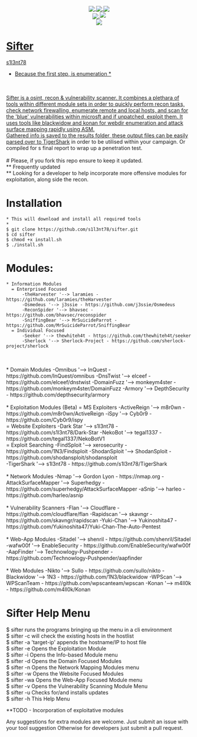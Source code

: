 <p align="center">
 <img src="https://github.com/s1l3nt78/sifter/blob/master/.vs/sifter.png" alt="" />
</p>

<p align="center">
  <a href="#"><img align="center" src="https://img.shields.io/github/issues/s1l3nt78/sifter"</a>
  <a href="#"><img align="center" src="https://img.shields.io/github/forks/s1l3nt78/sifter"</a>
  <a href="#"><img align="center" src="https://img.shields.io/github/stars/s1l3nt78/sifter"</a>
<br>
  <a href="#"><img align="center" src="https://img.shields.io/badge/Version-3-red"</a>
  <a href="#"><img align="centre" src="https://img.shields.io/badge/Build-Amethys7-yellowgreen"</a>
<br>
	 <a href="#"><img align="center" src="https://img.shields.io/badge/Author-s1l3nt78-yellowgreen"</a>
</p>

# Sifter
s1l3nt78
<br>
* Because the first step, is enumeration *
<br>
<br>
Sifter is a osint, recon & vulnerability scanner. It combines a plethara of tools within different module sets in order to quickly perform recon tasks, check network firewalling, enumerate remote and local hosts, and scan for the 'blue' vulnerabilities within microsft and if unpatched, exploit them.  It uses tools like blackwidow and konan for webdir enumeration and attack surface mapping rapidly using ASM.
<br>
Gathered info is saved to the results folder, these output files can be easily parsed over to <a href="https://github.com/s1l3nt78/TigerShark">TigerShark</a> in order to be utilised within your campaign. Or compiled for s final report to wrap up a penetration test.
<br>
<br>
# Please, if you fork this repo ensure to keep it updated.
<br>
	** Frequently updated
	<br>
	** Looking for a developer to help incorporate more offensive modules for exploitation, along side the recon.
	<br>

# Installation

	* This will download and install all required tools
	*
	$ git clone https://github.com/s1l3nt78/sifter.git
	$ cd sifter
	$ chmod +x install.sh
	$ ./install.sh

# Modules:
	* Information Modules
	  = Enterprised Focused
		  -theHarvester '--> laramies - https://github.com/laramies/theHarvester
		  -Osmedeus '--> j3ssie - https://github.com/j3ssie/Osmedeus
		  -ReconSpider '--> bhavsec - https://github.com/bhavsec/reconspider
		  -SniffingBear '--> MrSuicideParrot - https://github.com/MrSuicideParrot/SniffingBear
	  = Individual Focused
		  -Seeker '--> thewhiteh4t - https://github.com/thewhiteh4t/seeker
		  -Sherlock '--> Sherlock-Project - https://github.com/sherlock-project/sherlock
<br>
<br>
	* Domain Modules
		-Omnibus '--> InQuest - https://github.com/InQuest/omnibus
		-DnsTwist '--> elceef - https://github.com/elceef/dnstwist
		-DomainFuzz '--> monkeym4ster - https://github.com/monkeym4ster/DomainFuzz
		-Armory '--> DepthSecurity - https://github.com/depthsecurity/armory
<br>
<br>
	* Exploitation Modules (Beta)
	  = MS Exploiters
		  -ActiveReign '--> m8r0wn - https://github.com/m8r0wn/ActiveReign
		  -iSpy '--> Cyb0r9 - https://github.com/Cyb0r9/ispy
<br>		
	  = Website Exploiters
		  -Dark Star '--> s1l3nt78 - https://github.com/s1l3nt78/Dark-Star
		  -NekoBot '--> tegal1337 - https://github.com/tegal1337/NekoBotV1
<br>	  
	  = Exploit Searching
		  -FindSploit '--> xerosecurity - https://github.com/1N3/Findsploit
		  -ShodanSploit '--> ShodanSploit - https://github.com/shodansploit/shodansploit
<br>	  
	    -TigerShark '--> s1l3nt78 - https://github.com/s1l3nt78/TigerShark
<br>	  
<br>
	* Network Modules
		  -Nmap '--> Gordon Lyon - https://nmap.org
		  -AttackSurfaceMapper '--> Superhedgy - https://github.com/superhedgy/AttackSurfaceMapper
		  -aSnip '--> harleo - https://github.com/harleo/asnip
<br>		
<br>
	* Vulnerability Scanners
		  -Flan '--> Cloudflare - https://github.com/cloudflare/flan
	  	-Rapidscan '--> skavngr - https://github.com/skavngr/rapidscan
		  -Yuki-Chan '--> Yukinoshita47 - https://github.com/Yukinoshita47/Yuki-Chan-The-Auto-Pentest
<br>
<br>
	* Web-App Modules
		  -Sitadel '--> shenril - https://github.com/shenril/Sitadel
		  -wafw00f '--> EnableSecurity - https://github.com/EnableSecurity/wafw00f
		  -AapFinder '--> Technowlogy-Pushpender - https://github.com/Technowlogy-Pushpender/aapfinder
<br>
<br>
	* Web Modules
		  -Nikto '--> Sullo - https://github.com/sullo/nikto
		  -Blackwidow '--> 1N3 - https://github.com/1N3/blackwidow
		  -WPScan '--> WPScanTeam - https://github.com/wpscanteam/wpscan
		  -Konan '--> m4ll0k - https://github.com/m4ll0k/Konan


# Sifter Help Menu

  $ sifter	runs the programs bringing up the menu in a cli environment
  <br>
  $ sifter	-c will check the existing hosts in the hostlist
  <br>
  $ sifter	-a 'target-ip' appends the hostname/IP to host file
  <br>
  $ sifter	-e Opens the Exploitation Module
  <br>
  $ sifter	-i Opens the Info-based Module menu
  <br>
  $ sifter 	-d Opens the Domain Focused Modules
  <br>
  $ sifter 	-n Opens the Network Mapping Modules menu
  <br>
  $ sifter	-w Opens the Website Focused Modules
  <br>
  $ sifter	-wa Opens the Web-App Focused Module menu
  <br>
  $ sifter	-v Opens the Vulnerability Scanning Module Menu
  <br>
  $ sifter	-u Checks for/and installs updates
  <br>
  $ sifter	-h This Help Menu

**TODO
	- Incorporation of exploitative modules

Any suggestions for extra modules are welcome.
Just submit an issue with your tool suggestion
Otherwise for developers just submit a pull request.
